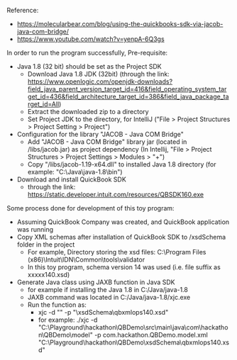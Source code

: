 Reference:
- https://molecularbear.com/blog/using-the-quickbooks-sdk-via-jacob-java-com-bridge/
- https://www.youtube.com/watch?v=yenpA-6Q3gs

In order to run the program successfully, Pre-requisite:
- Java 1.8 (32 bit) should be set as the Project SDK
  - Download Java 1.8 JDK (32bit) (through the link: https://www.openlogic.com/openjdk-downloads?field_java_parent_version_target_id=416&field_operating_system_target_id=436&field_architecture_target_id=386&field_java_package_target_id=All)
  - Extract the downloaded zip to a directory
  - Set Project JDK to the directory, for IntelliJ ("File > Project Structures > Project Setting > Project")
- Configuration for the library "JACOB - Java COM Bridge"
  - Add "JACOB - Java COM Bridge" library jar (located in /libs/jacob.jar) as project dependency (In Intellij, "File > Project Structures > Project Settings > Modules > "+")
  - Copy "/libs/jacob-1.19-x64.dll" to installed Java 1.8 directory (for example: "C:\Java\java-1.8\bin")
- Download and install QuickBook SDK
  - through the link: https://static.developer.intuit.com/resources/QBSDK160.exe

Some process done for development of this toy program:
- Assuming QuickBook Company was created, and QuickBook application was running
- Copy XML schemas after installation of QuickBook SDK to /xsdSchema folder in the project 
  - For example, Directory storing the xsd files: C:\Program Files (x86)\Intuit\IDN\Common\tools\validator 
  - In this toy program, schema version 14 was used (i.e. file suffix as xxxxx140.xsd)
- Generate Java class using JAXB function in Java SDK 
  - for example if installing the Java 1.8 in C:/Java/java-1.8 
  - JAXB command was located in C:/Java/java-1.8/xjc.exe 
  - Run the function as:
    - xjc -d "<path in project to generate the Java class>" -p <package name> "<project path>\xsdSchema\qbxmlops140.xsd"
    - for example: ./xjc -d "C:\Playground\hackathon\QBDemo\src\main\java\com\hackathon\QBDemo\model" -p com.hackathon.QBDemo.model.xml "C:\Playground\hackathon\QBDemo\xsdSchema\qbxmlops140.xsd"